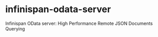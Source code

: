 infinispan-odata-server
=======================

Infinispan OData server: High Performance Remote JSON Documents Querying
